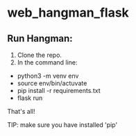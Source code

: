 # web_hangman_flask

## Run Hangman:

1. Clone the repo.
2. In the command line:

* python3 -m venv env
* source env/bin/actuvate
* pip install -r requirements.txt
* flask run

 That's all!

 TIP: make sure you have installed 'pip'